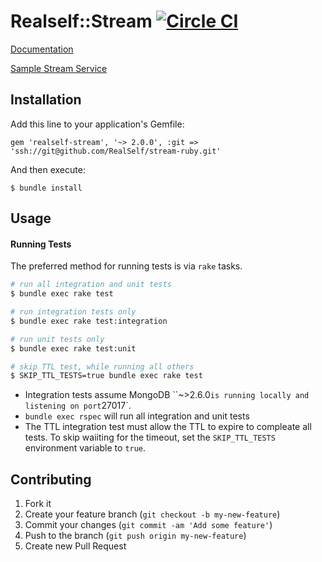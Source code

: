 # Realself::Stream [![Circle CI](https://circleci.com/gh/RealSelf/stream-ruby.svg?style=svg&circle-token=9bee1e8453fa503ca91bbfa034cdbfd8ebb68a66)](https://circleci.com/gh/RealSelf/stream-ruby)

[Documentation](https://github.com/RealSelf/stream-ruby/wiki)

[Sample Stream Service](https://github.com/RealSelf/sample-stream-service)

## Installation

Add this line to your application's Gemfile:

    gem 'realself-stream', '~> 2.0.0', :git => 'ssh://git@github.com/RealSelf/stream-ruby.git'

And then execute:

    $ bundle install


## Usage

#### Running Tests
The preferred method for running tests is via `rake` tasks.

```bash
# run all integration and unit tests
$ bundle exec rake test

# run integration tests only
$ bundle exec rake test:integration

# run unit tests only
$ bundle exec rake test:unit

# skip TTL test, while running all others
$ SKIP_TTL_TESTS=true bundle exec rake test
```

* Integration tests assume MongoDB ``~>2.6.0` is running locally and listening on port `27017`.
* `bundle exec rspec` will run all integration and unit tests
* The TTL integration test must allow the TTL to expire to compleate all tests.  To skip waiiting for the timeout, set the `SKIP_TTL_TESTS` environment variable to `true`.


## Contributing

1. Fork it
2. Create your feature branch (`git checkout -b my-new-feature`)
3. Commit your changes (`git commit -am 'Add some feature'`)
4. Push to the branch (`git push origin my-new-feature`)
5. Create new Pull Request
